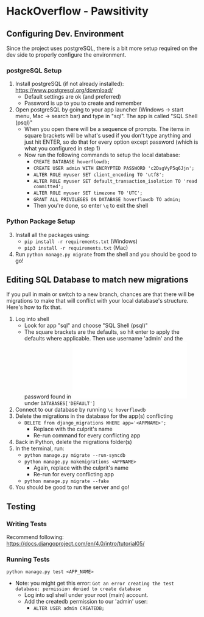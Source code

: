 # HackOverflow - Pawsitivity
## Configuring Dev. Environment

Since the project uses postgreSQL, there is a bit more setup required on the dev side to properly configure the environment.

### postgreSQL Setup
1. Install postgreSQL (if not already installed): https://www.postgresql.org/download/
    - Default settings are ok (and preferred)
    - Password is up to you to create and remember
2. Open postgreSQL by going to your app launcher (Windows -> start menu, Mac -> search bar) and type in "sql". The app is called "SQL Shell (psql)"
    - When you open there will be a sequence of prompts. The items in square brackets will be what's used if you don't type anything and just hit ENTER, so do that for every option except password (which is what you configured in step 1)
    - Now run the following commands to setup the local database:
        - `CREATE DATABASE hoverflowdb;`
        - `CREATE USER admin WITH ENCRYPTED PASSWORD 'c2DsgVyP5q6Jjn';`
        - `ALTER ROLE myuser SET client_encoding TO 'utf8';`
        - `ALTER ROLE myuser SET default_transaction_isolation TO 'read committed';`
        - `ALTER ROLE myuser SET timezone TO 'UTC';`
        - `GRANT ALL PRIVILEGES ON DATABASE hoverflowdb TO admin;`
        - Then you're done, so enter `\q` to exit the shell
### Python Package Setup
3. Install all the packages using:
    - `pip install -r requirements.txt` (Windows)
    - `pip3 install -r requirements.txt` (Mac)
4. Run `python manage.py migrate` from the shell and you should be good to go!
## Editing SQL Database to match new migrations

If you pull in main or switch to a new branch, chances are that there will be migrations to make that will conflict with your local database's structure. Here's how to fix that.
1. Log into shell
    - Look for app "sql" and choose "SQL Shell (psql)"
    - The square brackets are the defaults, so hit enter to apply the defaults where applicable. Then use username 'admin' and the password found in ![settings.py](./hackoverflow/settings.py) under `DATABASES['DEFAULT']`
2. Connect to our database by running `\c hoverflowdb`
3. Delete the migrations in the database for the app(s) conflicting
    - `DELETE from django_migrations WHERE app='<APPNAME>';`
        - Replace <APPNAME> with the culprit's name
        - Re-run command for every conflicting app
4. Back in Python, delete the migrations folder(s)
5. In the terminal, run:
    - `python manage.py migrate --run-syncdb`
    - `python manage.py makemigrations <APPNAME>`
        - Again, replace <APPNAME> with the culprit's name
        - Re-run for every conflicting app
    - `python manage.py migrate --fake`
6. You should be good to run the server and go!
## Testing
### Writing Tests

Recommend following: https://docs.djangoproject.com/en/4.0/intro/tutorial05/

### Running Tests

`python manage.py test <APP_NAME>`

- Note: you might get this error: `Got an error creating the test database: permission denied to create database`
    - Log into sql shell under your root (main) account.
    - Add the createdb permission to our 'admin' user:
        - `ALTER USER admin CREATEDB;`